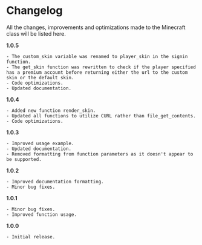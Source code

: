 # Changelog

All the changes, improvements and optimizations made to the Minecraft class will be listed here.

**1.0.5**
```
- The custom_skin variable was renamed to player_skin in the signin function.
- The get_skin function was rewritten to check if the player specified has a premium account before returning either the url to the custom skin or the default skin.
- Code optimizations.
- Updated documentation.
```

**1.0.4**
```
- Added new function render_skin.
- Updated all functions to utilize CURL rather than file_get_contents.
- Code optimizations.
```

**1.0.3**
```
- Improved usage example.
- Updated documentation.
- Removed formatting from function parameters as it doesn't appear to be supported.
```

**1.0.2**
```
- Improved documentation formatting.
- Minor bug fixes.
```

**1.0.1**
```
- Minor bug fixes.
- Improved function usage.
```

**1.0.0**
```
- Initial release.
```